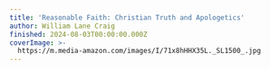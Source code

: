 ```yaml
---
title: 'Reasonable Faith: Christian Truth and Apologetics'
author: William Lane Craig
finished: 2024-08-03T00:00:00.000Z
coverImage: >-
  https://m.media-amazon.com/images/I/71x8hHHX35L._SL1500_.jpg
---
```

